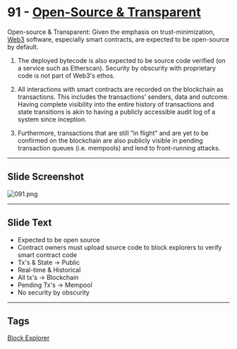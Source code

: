 # 91 - [Open-Source & Transparent](Open-Source%20&%20Transparent.md)

Open-source & Transparent: Given the emphasis on trust-minimization, [Web3](Web3.md) software, especially smart contracts, are expected to be open-source by default. 

1.  The deployed bytecode is also expected to be source code verified (on a service such as Etherscan). Security by obscurity with proprietary code is not part of Web3's ethos.

2.  All interactions with smart contracts are recorded on the blockchain as transactions. This includes the transactions’ senders, data and outcome. Having complete visibility into the entire history of transactions and state transitions is akin to having a publicly accessible audit log of a system since inception. 

3.  Furthermore, transactions that are still “in flight” and are yet to be confirmed on the blockchain are also publicly visible in pending transaction queues (i.e. mempools) and lend to front-running attacks.
___
## Slide Screenshot
![091.png](../images/ethereum101/091.png)
___
## Slide Text
- Expected to be open source
- Contract owners must upload source code to block explorers to verify smart contract code
- Tx's & State -> Public
- Real-time & Historical
- All tx's -> Blockchain
- Pending Tx's -> Mempool
- No security by obscurity 
___
## Tags
[Block Explorer](Block%20Explorer.md)
